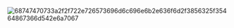 ![68747470733a2f2f722e726573696d6c696e6b2e636f6d2f3856325f35464867366d542e6a7067](https://github.com/user-attachments/assets/e5dac17c-b80c-4879-a213-56961282304d)
